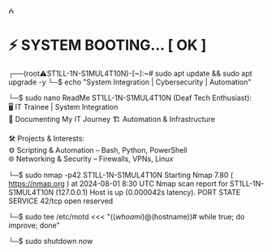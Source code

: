 ⵄ


# ⚡ SYSTEM BOOTING... [ OK ]

┌──(root⚠️ST1LL-1N-S1MUL4T10N)-[~]:~# sudo apt update && sudo apt upgrade -y
└─$ echo "System Integration | Cybersecurity | Automation"

└─$ sudo nano ReadMe
ST1LL-1N-S1MUL4T10N (Deaf Tech Enthusiast):  
🖥️ IT Trainee | System Integration  
📂 Documenting My IT Journey
🏗️ Automation & Infrastructure 

🛠️ Projects & Interests:  
⚙️ Scripting & Automation – Bash, Python, PowerShell  
🌐 Networking & Security – Firewalls, VPNs, Linux  

└─$ sudo nmap -p42 ST1LL-1N-S1MUL4T10N
Starting Nmap 7.80 ( https://nmap.org ) at 2024-08-01 8:30 UTC
Nmap scan report for ST1LL-1N-S1MUL4T10N (127.0.0.1)
Host is up (0.000042s latency).
PORT   STATE SERVICE
42/tcp open  reserved

└─$ sudo tee /etc/motd <<< "($(whoami)@$(hostname))# while true; do improve; done"

└─$ sudo shutdown now
